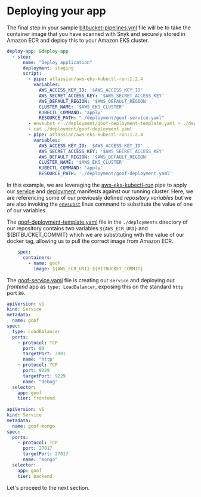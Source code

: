# Deploying your app

The final step in your sample [bitbucket-pipelines.yml](https://bitbucket.org/snyk/patterns-library-atlassian-aws/src/08298e9b6d3108d33bd54a4839e92884c79c8597/bitbucket-pipelines.yml#lines-57:79) file will be to take the container image that you have scanned with Snyk and securely stored in Amazon ECR and deploy this to your Amazon EKS cluster.

```yaml
deploy-app: &deploy-app
  - step:
      name: "Deploy application"
      deployment: staging
      script:
        - pipe: atlassian/aws-eks-kubectl-run:1.2.4
          variables:
            AWS_ACCESS_KEY_ID: '$AWS_ACCESS_KEY_ID'
            AWS_SECRET_ACCESS_KEY: '$AWS_SECRET_ACCESS_KEY'
            AWS_DEFAULT_REGION: '$AWS_DEFAULT_REGION'
            CLUSTER_NAME: '$AWS_EKS_CLUSTER'
            KUBECTL_COMMAND: 'apply'
            RESOURCE_PATH: "./deployment/goof-service.yaml"
        - envsubst < ./deployment/goof-deployment-template.yaml > ./deployment/goof-deployment.yaml
        - cat ./deployment/goof-deployment.yaml
        - pipe: atlassian/aws-eks-kubectl-run:1.2.4
          variables:
            AWS_ACCESS_KEY_ID: '$AWS_ACCESS_KEY_ID'
            AWS_SECRET_ACCESS_KEY: '$AWS_SECRET_ACCESS_KEY'
            AWS_DEFAULT_REGION: '$AWS_DEFAULT_REGION'
            CLUSTER_NAME: '$AWS_EKS_CLUSTER'
            KUBECTL_COMMAND: 'apply'
            RESOURCE_PATH: './deployment/goof-deployment.yaml'
```

In this example, we are leveraging the [aws-eks-kubectl-run](https://bitbucket.org/atlassian/aws-eks-kubectl-run) pipe to apply our [service](https://bitbucket.org/snyk/patterns-library-atlassian-aws/src/master/deployment/goof-service.yaml) and [deployment](https://bitbucket.org/snyk/patterns-library-atlassian-aws/src/master/deployment/goof-deployment-template.yaml) manifests against our running cluster. Here, we are referencing some of our previously defined _repository variables_ but we are also invoking the [`envsubst`](https://www.gnu.org/software/gettext/manual/html_node/envsubst-Invocation.html#index-envsubst) linux command to substitute the value of one of our variables.

The [goof-deployment-template.yaml](https://bitbucket.org/snyk/patterns-library-atlassian-aws/src/08298e9b6d3108d33bd54a4839e92884c79c8597/deployment/goof-deployment-template.yaml#lines-19) file in the `./deployments` directory of our repository contains two variables `${AWS_ECR_URI}` and ${BITBUCKET\_COMMIT} which we are substituting with the value of our docker tag, allowing us to pull the correct image from Amazon ECR.

```yaml
    spec:
      containers:
        - name: goof
          image: ${AWS_ECR_URI}:${BITBUCKET_COMMIT}
```

The [goof-service.yaml](https://bitbucket.org/snyk/patterns-library-atlassian-aws/src/master/deployment/goof-service.yaml) file is creating our `service` and deploying our _frontend_ app as `type: LoadBalancer`, exposing this on the standard `http` port `80`.

```yaml
apiVersion: v1
kind: Service
metadata:
  name: goof
spec:
  type: LoadBalancer
  ports:
    - protocol: TCP
      port: 80
      targetPort: 3001
      name: "http"
    - protocol: TCP
      port: 9229
      targetPort: 9229
      name: "debug"
  selector:
    app: goof
    tier: frontend
---
apiVersion: v1
kind: Service
metadata:
  name: goof-mongo
spec:
  ports:
    - protocol: TCP
      port: 27017
      targetPort: 27017
      name: "mongo"
  selector:
    app: goof
    tier: backend
```

Let's proceed to the next section.

